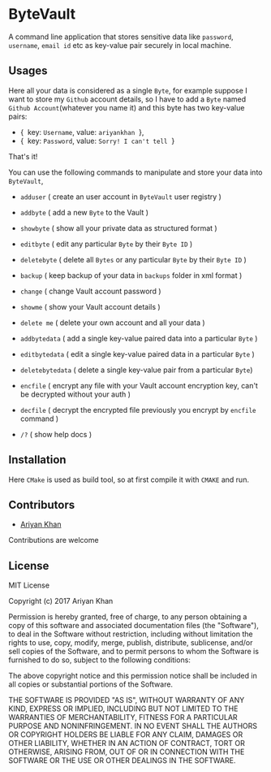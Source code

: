 # ByteVault

A command line application that stores sensitive data like `password`, `username`, `email id` etc as key-value pair securely in local machine.

## Usages

Here all your data is considered as a single `Byte`, for example suppose I want to store my `Github` account details, so I have
to add a `Byte` named `Github Account`(whatever you name it) and this byte has two key-value pairs:

 * {&nbsp; key: `Username`, value: `ariyankhan` &nbsp;},
 * {&nbsp; key: `Password`, value: `Sorry! I can't tell` &nbsp;}
 
 That's it!
 
You can use the following commands to manipulate and store your data into `ByteVault`,

 * `adduser` ( create an user account in `ByteVault` user registry )
 
 * `addbyte` ( add a new `Byte` to the Vault )
 
 * `showbyte` ( show all your private data as structured format )

 * `editbyte` ( edit any particular `Byte` by their `Byte ID` )

 * `deletebyte` ( delete all `Bytes` or any particular `Byte` by their `Byte ID` )

 * `backup` ( keep backup of your data in `backups` folder in xml format )
 
 * `change` ( change Vault account password )

 * `showme` ( show your Vault account details )

 * `delete me` ( delete your own account and all your data )
 
 * `addbytedata` ( add a single key-value paired data into a particular `Byte` ) 
 
 * `editbytedata` ( edit a single key-value paired data in a particular `Byte` )
 
 * `deletebytedata` ( delete a single key-value pair from a particular `Byte`)
 
 * `encfile` ( encrypt any file with your Vault account encryption key, can't be decrypted without your auth )
 
 * `decfile` ( decrypt the encrypted file previously you encrypt by `encfile` command )
 
 * `/?` ( show help docs )
 
 
 ## Installation
 
 Here `CMake` is used as build tool, so at first compile it with `CMAKE` and run.
 
## Contributors

   * [Ariyan Khan](https://github.com/ariyankhan)
   
   Contributions are welcome
   
## License

MIT License

Copyright (c) 2017 Ariyan Khan

Permission is hereby granted, free of charge, to any person obtaining a copy
of this software and associated documentation files (the "Software"), to deal
in the Software without restriction, including without limitation the rights
to use, copy, modify, merge, publish, distribute, sublicense, and/or sell
copies of the Software, and to permit persons to whom the Software is
furnished to do so, subject to the following conditions:

The above copyright notice and this permission notice shall be included in all
copies or substantial portions of the Software.

THE SOFTWARE IS PROVIDED "AS IS", WITHOUT WARRANTY OF ANY KIND, EXPRESS OR
IMPLIED, INCLUDING BUT NOT LIMITED TO THE WARRANTIES OF MERCHANTABILITY,
FITNESS FOR A PARTICULAR PURPOSE AND NONINFRINGEMENT. IN NO EVENT SHALL THE
AUTHORS OR COPYRIGHT HOLDERS BE LIABLE FOR ANY CLAIM, DAMAGES OR OTHER
LIABILITY, WHETHER IN AN ACTION OF CONTRACT, TORT OR OTHERWISE, ARISING FROM,
OUT OF OR IN CONNECTION WITH THE SOFTWARE OR THE USE OR OTHER DEALINGS IN THE
SOFTWARE.
